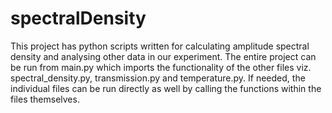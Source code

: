 # spectralDensity
This project has python scripts written for calculating amplitude spectral density and analysing other data in our experiment.
The entire project can be run from main.py which imports the functionality of the other files viz. spectral_density.py, transmission.py and temperature.py. If needed, the individual files can be run directly as well by calling the functions within the files themselves.
